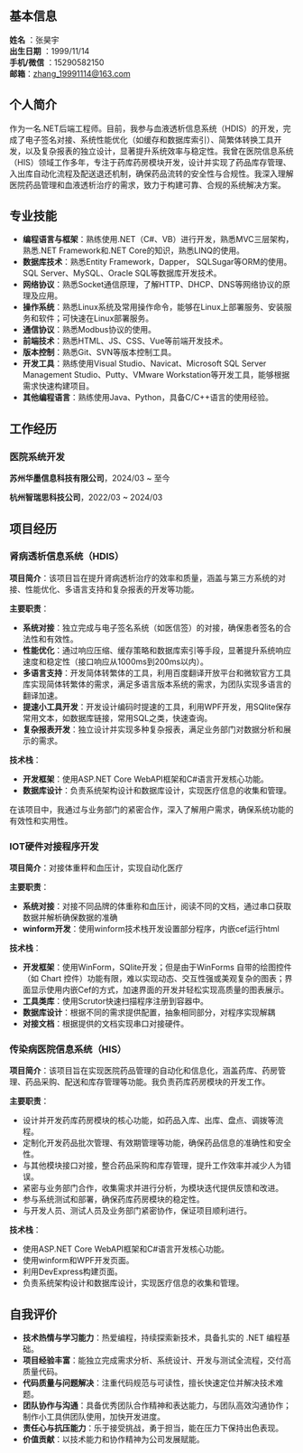 ## 基本信息

**姓名** ：张昊宇 				                  
**出生日期** ：1999/11/14																					
**手机/微信** ：15290582150				
**邮箱**：zhang_19991114@163.com

## 个人简介

作为一名.NET后端工程师。目前，我参与血液透析信息系统（HDIS）的开发，完成了电子签名对接、系统性能优化（如缓存和数据库索引）、简繁体转换工具开发，以及复杂报表的独立设计，显著提升系统效率与稳定性。我曾在医院信息系统（HIS）领域工作多年，专注于药库药房模块开发，设计并实现了药品库存管理、入出库自动化流程及配送退还机制，确保药品流转的安全性与合规性。我深入理解医院药品管理和血液透析治疗的需求，致力于构建可靠、合规的系统解决方案。

## 专业技能

- **编程语言与框架**：熟练使用.NET（C#、VB）进行开发，熟悉MVC三层架构，熟悉.NET Framework和.NET Core的知识，熟悉LINQ的使用。
- **数据库技术**：熟悉Entity Framework，Dapper， SQLSugar等ORM的使用。SQL Server、MySQL、Oracle SQL等数据库开发技术。
- **网络协议**：熟悉Socket通信原理，了解HTTP、DHCP、DNS等网络协议的原理及应用。
- **操作系统**：熟悉Linux系统及常用操作命令，能够在Linux上部署服务、安装服务和软件；可快速在Linux部署服务。
- **通信协议**：熟悉Modbus协议的使用。
- **前端技术**：熟悉HTML、JS、CSS、Vue等前端开发技术。
- **版本控制**：熟悉Git、SVN等版本控制工具。
- **开发工具**：熟练使用Visual Studio、Navicat、Microsoft SQL Server Management Studio、Putty、VMware Workstation等开发工具，能够根据需求快速构建项目。
- **其他编程语言**：熟练使用Java、Python，具备C/C++语言的使用经验。

## 工作经历

### 医院系统开发

**苏州华墨信息科技有限公司**，2024/03 ~ 至今

**杭州智瑞思科技公司**，2022/03 ~ 2024/03

## 项目经历

### 肾病透析信息系统（HDIS）

**项目简介**：该项目旨在提升肾病透析治疗的效率和质量，涵盖与第三方系统的对接、性能优化、多语言支持和复杂报表的开发等功能。

**主要职责**：

- **系统对接**：独立完成与电子签名系统（如医信签）的对接，确保患者签名的合法性和有效性。
- **性能优化**：通过响应压缩、缓存策略和数据库索引等手段，显著提升系统响应速度和稳定性（接口响应从1000ms到200ms以内）。
- **多语言支持**：开发简体转繁体的工具，利用百度翻译开放平台和微软官方工具库实现简体转繁体的需求，满足多语言版本系统的需求，为团队实现多语言的翻译加速。
- **提速小工具开发**：开发设计编码时提速的工具，利用WPF开发，用SQlite保存常用文本，如数据库链接，常用SQL之类，快速查询。
- **复杂报表开发**：独立设计并实现多种复杂报表，满足业务部门对数据分析和展示的需求。

**技术栈**：

- **开发框架**：使用ASP.NET Core WebAPI框架和C#语言开发核心功能。
- **数据库设计**：负责系统架构设计和数据库设计，实现医疗信息的收集和管理。

在该项目中，我通过与业务部门的紧密合作，深入了解用户需求，确保系统功能的有效性和实用性。

### IOT硬件对接程序开发

**项目简介**：对接体重秤和血压计，实现自动化医疗

**主要职责**：

- **系统对接**：对接不同品牌的体重称和血压计，阅读不同的文档，通过串口获取数据并解析确保数据的准确
- **winform开发**：使用winform技术栈开发设置部分程序，内嵌cef运行html

**技术栈**：

- **开发框架**：使用WinForm，SQlite开发；但是由于WinForms 自带的绘图控件（如 Chart 控件）功能有限，难以实现动态、交互性强或美观复杂的图表；界面显示使用内嵌Cef的方式，加速界面的开发并轻松实现高质量的图表展示。
- **工具类库**：使用Scrutor快速扫描程序注册到容器中。
- **数据库设计**：根据不同的需求提供配置，抽象相同部分，对程序实现解耦
- **对接文档**：根据提供的文档实现串口对接硬件。

### 传染病医院信息系统（HIS）

**项目简介**：该项目旨在实现医院药品管理的自动化和信息化，涵盖药库、药房管理、药品采购、配送和库存管理等功能。我负责药库药房模块的开发工作。

**主要职责**：

- 设计并开发药库药房模块的核心功能，如药品入库、出库、盘点、调拨等流程。
- 定制化开发药品批次管理、有效期管理等功能，确保药品信息的准确性和安全性。
- 与其他模块接口对接，整合药品采购和库存管理，提升工作效率并减少人为错误。
- 紧密与业务部门合作，收集需求并进行分析，为模块迭代提供反馈和改进。
- 参与系统测试和部署，确保药库药房模块的稳定性。
- 与开发人员、测试人员及业务部门紧密协作，保证项目顺利进行。

**技术栈**：

- 使用ASP.NET Core WebAPI框架和C#语言开发核心功能。
- 使用winform和WPF开发页面。
- 利用DevExpress构建页面。
- 负责系统架构设计和数据库设计，实现医疗信息的收集和管理。



## 自我评价

- **技术热情与学习能力**：热爱编程，持续探索新技术，具备扎实的 .NET 编程基础。
- **项目经验丰富**：能独立完成需求分析、系统设计、开发与测试全流程，交付高质量代码。
- **代码质量与问题解决**：注重代码规范与可读性，擅长快速定位并解决技术难题。
- **团队协作与沟通**：具备优秀团队合作精神和表达能力，与团队高效沟通协作；制作小工具供团队使用，加快开发进度。
- **责任心与抗压能力**：乐于接受挑战，勇于担当，能在压力下保持出色表现。
- **价值贡献**：以技术能力和协作精神为公司发展赋能。